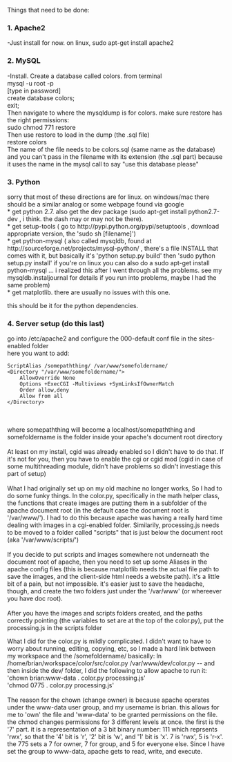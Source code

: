 Things that need to be done:
<p>
<h3>1. Apache2</h3>
-Just install for now.  on linux, sudo apt-get install apache2
</p><p>
<h3>2. MySQL</h3>
-Install. Create a database called colors.  from terminal <br>
mysql -u root -p <br>
[type in password] <br>
create database colors; <br>
exit;<br>
Then navigate to where the mysqldump is for colors.  make sure restore has the right permissions: <br>
sudo chmod 771 restore <br>
Then use restore to load in the dump (the .sql file) <br>
restore colors <br>
The name of the file needs to be colors.sql (same name as the database) <br>
and  you can't pass in the filename with its extension (the .sql part) because it uses the name in the mysql call to say "use this database please" <br>
</p><p>
<h3>3. Python </h3>
sorry that most of these directions are for linux.  on windows/mac there should be a similar analog or some webpage found via google <br>
* get python 2.7. also get the dev package (sudo apt-get install python2.7-dev , i think. the dash may or may not be there).   <br>
* get setup-tools ( go to http://pypi.python.org/pypi/setuptools , download appropriate version, the 'sudo sh [filename]') <br>
* get python-mysql ( also called mysqldb, found at http://sourceforge.net/projects/mysql-python/  , there's a file INSTALL that comes with it, but basically it's 'python setup.py build' then 'sudo python setup.py install'  if you're on linux you can also do a sudo apt-get install python-mysql ... i realized this after I went through all the problems.  see my mysqldb.instaljournal for details if you run into problems, maybe I had the same problem)<br>
* get matplotlib.  there are usually no issues with this one.  <br>

this should be it for the python dependencies. <br>
</p><p>
<h3>4. Server setup (do this last)</h3>
go into /etc/apache2 and configure the 000-default conf file in the sites-enabled folder<br>
here you want to add:<br>
<pre><code>ScriptAlias /somepaththing/ /var/www/somefoldername/
&lt;Directory "/var/www/somefoldername/"&gt;
	AllowOverride None
	Options +ExecCGI -Multiviews +SymLinksIfOwnerMatch
	Order allow,deny
	Allow from all
&lt;/Directory&gt;</code></pre><br>
<br>
where somepaththing will become a localhost/somepaththing and somefoldername is the folder inside your apache's document root directory  <br>
<br>
At least on my install, cgid was already enabled so I didn't have to do that.  If it's not for you, then you have to enable the cgi or cgid mod (cgid in case of some multithreading module, didn't have problems so didn't investiage this part of setup) <br>
<br>
What I had originally set up on my old machine no longer works, So I had to do some funky things.  In the color.py, specifically in the math helper class, the functions that create images are putting them in a subfolder of the apache document root (in the default case the document root is '/var/www/').  I had to do this because apache was having a really hard time dealing with images in a cgi-enabled folder.  Similarily, processing.js needs to be moved to a folder called "scripts" that is just below the document root (aka '/var/www/scripts/')<br>
<br>
If you decide to put scripts and images somewhere not underneath the document root of apache, then you need to set up some Aliases in the apache config files (this is because matplotlib needs the actual file path to save the images, and the client-side html needs a website path).  it's a little bit of a pain, but not impossible.  it's easier just to save the headache, though, and create the two folders just under the '/var/www' (or whereever you have doc root).  <br>
<br>
After you have the images and scripts folders created, and the paths correctly pointing (the variables to set are at the top of the color.py), put the processing.js in the scripts folder<br>

What I did for the color.py is mildly complicated.  I didn't want to have to worry about running, editing, copying, etc, so I made a hard link between my workspace and the /somefoldername/ 
basically: ln /home/brian/workspace/color/src/color.py /var/www/dev/color.py  -- and then inside the dev/ folder, I did the following to allow apache to run it: <br>
'chown brian:www-data . color.py processing.js' <br>
'chmod 0775 . color.py processing.js' <br>
<br>
The reason for the chown (change owner) is because apache operates under the www-data user group, and my username is brian.  this allows for me to 'own' the file and 'www-data' to be granted permissions on the file.  the chmod changes permissions for 3 different levels at once.  the first is the '7' part.  it is a representation of a 3 bit binary number: 111 which reprsents 'rwx', so that the '4' bit is 'r', '2' bit is 'w', and '1' bit is 'x'.  7 is 'rwx', 5 is 'r-x'.  the 775 sets a 7 for owner, 7 for group, and 5 for everyone else.  Since I have set the group to www-data, apache gets to read, write, and execute.  <br>
<br>
</P>
